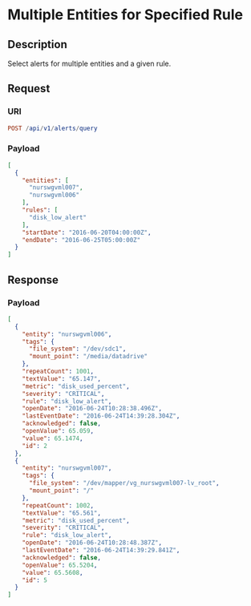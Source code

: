 # Multiple Entities for Specified Rule

## Description

Select alerts for multiple entities and a given rule.

## Request

### URI

```elm
POST /api/v1/alerts/query
```

### Payload

```json
[
  {
    "entities": [
      "nurswgvml007",
      "nurswgvml006"
    ],
    "rules": [
      "disk_low_alert"
    ],
    "startDate": "2016-06-20T04:00:00Z",
    "endDate": "2016-06-25T05:00:00Z"
  }
]
```

## Response

### Payload

```json
[
  {
    "entity": "nurswgvml006",
    "tags": {
      "file_system": "/dev/sdc1",
      "mount_point": "/media/datadrive"
    },
    "repeatCount": 1001,
    "textValue": "65.147",
    "metric": "disk_used_percent",
    "severity": "CRITICAL",
    "rule": "disk_low_alert",
    "openDate": "2016-06-24T10:28:38.496Z",
    "lastEventDate": "2016-06-24T14:39:28.304Z",
    "acknowledged": false,
    "openValue": 65.059,
    "value": 65.1474,
    "id": 2
  },
  {
    "entity": "nurswgvml007",
    "tags": {
      "file_system": "/dev/mapper/vg_nurswgvml007-lv_root",
      "mount_point": "/"
    },
    "repeatCount": 1002,
    "textValue": "65.561",
    "metric": "disk_used_percent",
    "severity": "CRITICAL",
    "rule": "disk_low_alert",
    "openDate": "2016-06-24T10:28:48.387Z",
    "lastEventDate": "2016-06-24T14:39:29.841Z",
    "acknowledged": false,
    "openValue": 65.5204,
    "value": 65.5608,
    "id": 5
  }
]
```